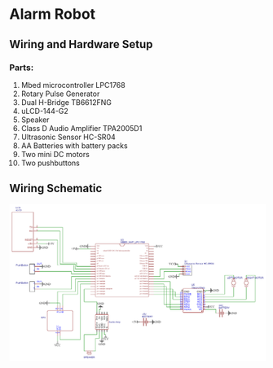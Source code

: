 # Alarm Robot

## Wiring and Hardware Setup
### Parts:
1. Mbed microcontroller LPC1768
2. Rotary Pulse Generator
3. Dual H-Bridge TB6612FNG
4. uLCD-144-G2
5. Speaker
6. Class D Audio Amplifier TPA2005D1
7. Ultrasonic Sensor HC-SR04
8. AA Batteries with battery packs
9. Two mini DC motors
10. Two pushbuttons

## Wiring Schematic
![Schematic PNG](Schematic.png)
